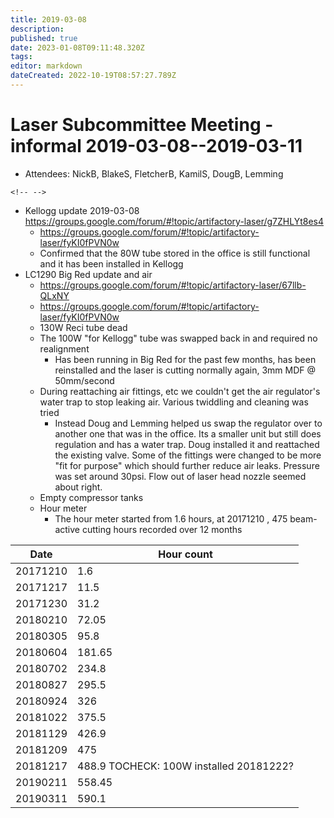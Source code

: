 ```yaml
---
title: 2019-03-08
description: 
published: true
date: 2023-01-08T09:11:48.320Z
tags: 
editor: markdown
dateCreated: 2022-10-19T08:57:27.789Z
---
```


# Laser Subcommittee Meeting - informal 2019-03-08--2019-03-11

-   Attendees: NickB, BlakeS, FletcherB, KamilS, DougB, Lemming

```{=html}
<!-- -->
```
-   Kellogg update 2019-03-08 <https://groups.google.com/forum/#!topic/artifactory-laser/g7ZHLYt8es4>
    -   <https://groups.google.com/forum/#!topic/artifactory-laser/fyKI0fPVN0w>
    -   Confirmed that the 80W tube stored in the office is still functional and it has been installed in Kellogg
-   LC1290 Big Red update and air
    -   <https://groups.google.com/forum/#!topic/artifactory-laser/67llb-QLxNY>
    -   <https://groups.google.com/forum/#!topic/artifactory-laser/fyKI0fPVN0w>
    -   130W Reci tube dead
    -   The 100W "for Kellogg" tube was swapped back in and required no realignment
        -   Has been running in Big Red for the past few months, has been reinstalled and the laser is cutting normally again, 3mm MDF @ 50mm/second
    -   During reattaching air fittings, etc we couldn't get the air regulator's water trap to stop leaking air. Various twiddling and cleaning was tried
        -   Instead Doug and Lemming helped us swap the regulator over to another one that was in the office. Its a smaller unit but still does regulation and has a water trap. Doug installed it and reattached the existing valve. Some of the fittings were changed to be more "fit for purpose" which should further reduce air leaks. Pressure was set around 30psi. Flow out of laser head nozzle seemed about right.
    -   Empty compressor tanks
    -   Hour meter
        -   The hour meter started from 1.6 hours, at 20171210 , 475 beam-active cutting hours recorded over 12 months

| Date     | Hour count                              |
|----------|-----------------------------------------|
| 20171210 | 1.6                                     |
| 20171217 | 11.5                                    |
| 20171230 | 31.2                                    |
| 20180210 | 72.05                                   |
| 20180305 | 95.8                                    |
| 20180604 | 181.65                                  |
| 20180702 | 234.8                                   |
| 20180827 | 295.5                                   |
| 20180924 | 326                                     |
| 20181022 | 375.5                                   |
| 20181129 | 426.9                                   |
| 20181209 | 475                                     |
| 20181217 | 488.9 TOCHECK: 100W installed 20181222? |
| 20190211 | 558.45                                  |
| 20190311 | 590.1                                   |

